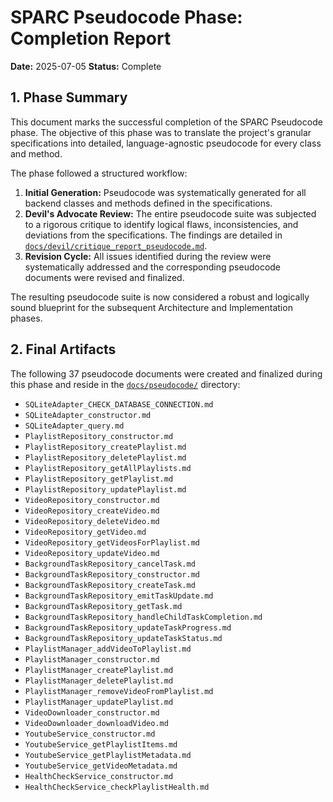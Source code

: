 # SPARC Pseudocode Phase: Completion Report

**Date:** 2025-07-05
**Status:** Complete

## 1. Phase Summary

This document marks the successful completion of the SPARC Pseudocode phase. The objective of this phase was to translate the project's granular specifications into detailed, language-agnostic pseudocode for every class and method.

The phase followed a structured workflow:
1.  **Initial Generation:** Pseudocode was systematically generated for all backend classes and methods defined in the specifications.
2.  **Devil's Advocate Review:** The entire pseudocode suite was subjected to a rigorous critique to identify logical flaws, inconsistencies, and deviations from the specifications. The findings are detailed in [`docs/devil/critique_report_pseudocode.md`](docs/devil/critique_report_pseudocode.md).
3.  **Revision Cycle:** All issues identified during the review were systematically addressed and the corresponding pseudocode documents were revised and finalized.

The resulting pseudocode suite is now considered a robust and logically sound blueprint for the subsequent Architecture and Implementation phases.

## 2. Final Artifacts

The following 37 pseudocode documents were created and finalized during this phase and reside in the [`docs/pseudocode/`](docs/pseudocode/) directory:

*   `SQLiteAdapter_CHECK_DATABASE_CONNECTION.md`
*   `SQLiteAdapter_constructor.md`
*   `SQLiteAdapter_query.md`
*   `PlaylistRepository_constructor.md`
*   `PlaylistRepository_createPlaylist.md`
*   `PlaylistRepository_deletePlaylist.md`
*   `PlaylistRepository_getAllPlaylists.md`
*   `PlaylistRepository_getPlaylist.md`
*   `PlaylistRepository_updatePlaylist.md`
*   `VideoRepository_constructor.md`
*   `VideoRepository_createVideo.md`
*   `VideoRepository_deleteVideo.md`
*   `VideoRepository_getVideo.md`
*   `VideoRepository_getVideosForPlaylist.md`
*   `VideoRepository_updateVideo.md`
*   `BackgroundTaskRepository_cancelTask.md`
*   `BackgroundTaskRepository_constructor.md`
*   `BackgroundTaskRepository_createTask.md`
*   `BackgroundTaskRepository_emitTaskUpdate.md`
*   `BackgroundTaskRepository_getTask.md`
*   `BackgroundTaskRepository_handleChildTaskCompletion.md`
*   `BackgroundTaskRepository_updateTaskProgress.md`
*   `BackgroundTaskRepository_updateTaskStatus.md`
*   `PlaylistManager_addVideoToPlaylist.md`
*   `PlaylistManager_constructor.md`
*   `PlaylistManager_createPlaylist.md`
*   `PlaylistManager_deletePlaylist.md`
*   `PlaylistManager_removeVideoFromPlaylist.md`
*   `PlaylistManager_updatePlaylist.md`
*   `VideoDownloader_constructor.md`
*   `VideoDownloader_downloadVideo.md`
*   `YoutubeService_constructor.md`
*   `YoutubeService_getPlaylistItems.md`
*   `YoutubeService_getPlaylistMetadata.md`
*   `YoutubeService_getVideoMetadata.md`
*   `HealthCheckService_constructor.md`
*   `HealthCheckService_checkPlaylistHealth.md`
